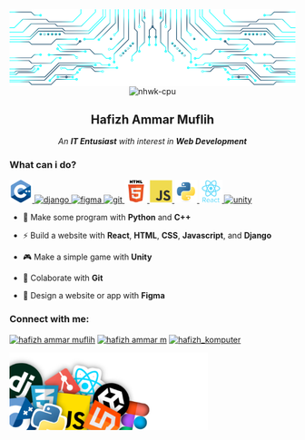 <img src="src/atas.png" align="right"/>
<p align="center"> <img src="https://komarev.com/ghpvc/?username=nhwk-cpu&label=Profile%20views&color=0e75b6&style=flat" alt="nhwk-cpu" /> </p>

<h2 align=center>Hafizh Ammar Muflih</h2>

<div align=center>

_An **IT Entusiast** with interest in **Web Development**_

</div>

<h3>What can i do?</h3>
<p align="left"> <a href="https://www.w3schools.com/cpp/" target="_blank" rel="noreferrer"> <img src="https://raw.githubusercontent.com/devicons/devicon/master/icons/cplusplus/cplusplus-original.svg" alt="cplusplus" width="40" height="40"/> </a> <a href="https://www.djangoproject.com/" target="_blank" rel="noreferrer"> <img src="https://cdn.worldvectorlogo.com/logos/django.svg" alt="django" width="40" height="40"/> </a> <a href="https://www.figma.com/" target="_blank" rel="noreferrer"> <img src="https://www.vectorlogo.zone/logos/figma/figma-icon.svg" alt="figma" width="40" height="40"/> </a> <a href="https://git-scm.com/" target="_blank" rel="noreferrer"> <img src="https://www.vectorlogo.zone/logos/git-scm/git-scm-icon.svg" alt="git" width="40" height="40"/> </a> <a href="https://www.w3.org/html/" target="_blank" rel="noreferrer"> <img src="https://raw.githubusercontent.com/devicons/devicon/master/icons/html5/html5-original-wordmark.svg" alt="html5" width="40" height="40"/> </a> <a href="https://developer.mozilla.org/en-US/docs/Web/JavaScript" target="_blank" rel="noreferrer"> <img src="https://raw.githubusercontent.com/devicons/devicon/master/icons/javascript/javascript-original.svg" alt="javascript" width="40" height="40"/> </a> <a href="https://www.python.org" target="_blank" rel="noreferrer"> <img src="https://raw.githubusercontent.com/devicons/devicon/master/icons/python/python-original.svg" alt="python" width="40" height="40"/> </a> <a href="https://reactjs.org/" target="_blank" rel="noreferrer"> <img src="https://raw.githubusercontent.com/devicons/devicon/master/icons/react/react-original-wordmark.svg" alt="react" width="40" height="40"/> </a> <a href="https://unity.com/" target="_blank" rel="noreferrer"> <img src="https://www.vectorlogo.zone/logos/unity3d/unity3d-icon.svg" alt="unity" width="40" height="40"/> </a> </p>

- 🌱 Make some program with **Python** and **C++**

- ⚡ Build a website with **React**, **HTML**, **CSS**, **Javascript**, and **Django**

- 🎮 Make a simple game with **Unity**

- 🤝 Colaborate with **Git**

- 🎨 Design a website or app with **Figma**

<h3 align="left">Connect with me:</h3>
<p align="left">
<a href="https://www.linkedin.com/in/hafizh-ammar-muflih-0636b6291/" target="blank"><img align="center" src="https://raw.githubusercontent.com/rahuldkjain/github-profile-readme-generator/master/src/images/icons/Social/linked-in-alt.svg" alt="hafizh ammar muflih" height="30" width="40" /></a>
<a href="https://fb.com/hafizh ammar m" target="blank"><img align="center" src="https://raw.githubusercontent.com/rahuldkjain/github-profile-readme-generator/master/src/images/icons/Social/facebook.svg" alt="hafizh ammar m" height="30" width="40" /></a>
<a href="https://instagram.com/hafizh_komputer" target="blank"><img align="center" src="https://raw.githubusercontent.com/rahuldkjain/github-profile-readme-generator/master/src/images/icons/Social/instagram.svg" alt="hafizh_komputer" height="30" width="40" /></a>
</p>

<img src=src/bawah.png width="350"/>
